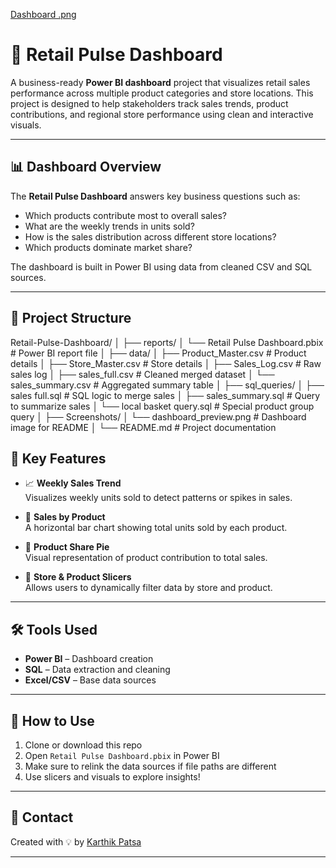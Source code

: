 [Dashboard .png](https://github.com/karthik4345/Retail-Pulse-Dashboard/blob/2527a80219c1117beb371acf939608081b913a97/Dashboard%20.png)
# 🛒 Retail Pulse Dashboard

A business-ready **Power BI dashboard** project that visualizes retail sales performance across multiple product categories and store locations. This project is designed to help stakeholders track sales trends, product contributions, and regional store performance using clean and interactive visuals.

---

## 📊 Dashboard Overview

The **Retail Pulse Dashboard** answers key business questions such as:

- Which products contribute most to overall sales?
- What are the weekly trends in units sold?
- How is the sales distribution across different store locations?
- Which products dominate market share?

The dashboard is built in Power BI using data from cleaned CSV and SQL sources. 

---

## 📂 Project Structure

Retail-Pulse-Dashboard/
│
├── reports/
│ └── Retail Pulse Dashboard.pbix # Power BI report file
│
├── data/
│ ├── Product_Master.csv # Product details
│ ├── Store_Master.csv # Store details
│ ├── Sales_Log.csv # Raw sales log
│ ├── sales_full.csv # Cleaned merged dataset
│ └── sales_summary.csv # Aggregated summary table
│
├── sql_queries/
│ ├── sales full.sql # SQL logic to merge sales
│ ├── sales_summary.sql # Query to summarize sales
│ └── local basket query.sql # Special product group query
│
├── Screenshots/
│ └── dashboard_preview.png # Dashboard image for README
│
└── README.md # Project documentation

## 📌 Key Features

- 📈 **Weekly Sales Trend**  
  Visualizes weekly units sold to detect patterns or spikes in sales.

- 🍪 **Sales by Product**  
  A horizontal bar chart showing total units sold by each product.

- 🥧 **Product Share Pie**  
  Visual representation of product contribution to total sales.

- 🏪 **Store & Product Slicers**  
  Allows users to dynamically filter data by store and product.

---

## 🛠️ Tools Used

- **Power BI** – Dashboard creation
- **SQL** – Data extraction and cleaning
- **Excel/CSV** – Base data sources

---

## 🚀 How to Use

1. Clone or download this repo
2. Open `Retail Pulse Dashboard.pbix` in Power BI
3. Make sure to relink the data sources if file paths are different
4. Use slicers and visuals to explore insights!

---

## 📧 Contact

Created with 💡 by [Karthik Patsa](https://www.linkedin.com/in/contact-karthikpatsa)

---


